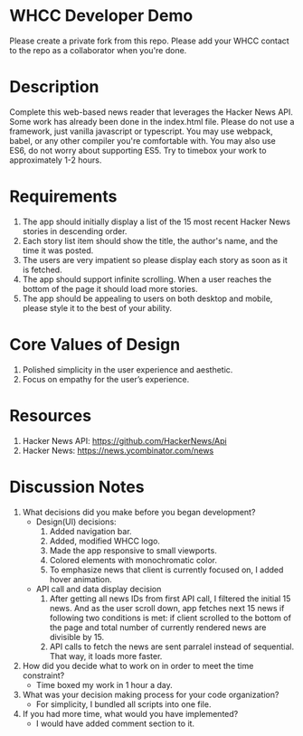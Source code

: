# WHCC Developer Demo
Please create a private fork from this repo. 
Please add your WHCC contact to the repo as a collaborator when you're done.

# Description
Complete this web-based news reader that leverages the Hacker News API.
Some work has already been done in the index.html file.
Please do not use a framework, just vanilla javascript or typescript.
You may use webpack, babel, or any other compiler you're comfortable with.
You may also use ES6, do not worry about supporting ES5.
Try to timebox your work to approximately 1-2 hours.

# Requirements
1. The app should initially display a list of the 15 most recent Hacker News stories in descending order.
1. Each story list item should show the title, the author's name, and the time it was posted.
1. The users are very impatient so please display each story as soon as it is fetched.
1. The app should support infinite scrolling. When a user reaches the bottom of the page it should load more stories.
1. The app should be appealing to users on both desktop and mobile, please style it to the best of your ability.

# Core Values of Design
1. Polished simplicity in the user experience and aesthetic.
1. Focus on empathy for the user’s experience.

# Resources
1. Hacker News API: https://github.com/HackerNews/Api
1. Hacker News: https://news.ycombinator.com/news

# Discussion Notes
1. What decisions did you make before you began development?
    - Design(UI) decisions: 
        1. Added navigation bar.
        2. Added, modified WHCC logo.
        3. Made the app responsive to small viewports. 
        4. Colored elements with monochromatic color. 
        5. To emphasize news that client is currently focused on, I added hover animation. 
    - API call and data display decision    
        1. After getting all news IDs from first API call, I filtered the initial 15 news. And as the user scroll down, app fetches next 15 news if following two conditions is met:
           if client scrolled to the bottom of the page and total number of currently rendered news are divisible by 15.  
        2. API calls to fetch the news are sent parralel instead of sequential. That way, it loads more faster. 
2. How did you decide what to work on in order to meet the time constraint?
    - Time boxed my work in 1 hour a day. 
3. What was your decision making process for your code organization?
    - For simplicity, I bundled all scripts into one file. 
4. If you had more time, what would you have implemented?
    - I would have added comment section to it. 
